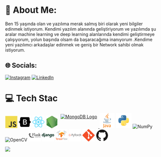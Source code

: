 # 💫 About Me:
Ben 15 yaşında olan ve yazılıma merak salmış biri olarak yeni bilgiler edinmek istiyorum. Kendimi yazılım alanında geliştiriyorum ve yazılımda şu aralar machine learning ve deep learning alanlarında kendimi geliştirmeye çalışıyorum, yolun başında olsam da başaracağıma inanıyorum .Kendime yeni yazılımcı arkadaşlar edinmek ve geniş bir Network sahibi olmak istiyorum.


## 🌐 Socials:
[![Instagram](https://img.shields.io/badge/Instagram-%23E4405F.svg?logo=Instagram&logoColor=white)](https://instagram.com/yusa_gulgor)
[![LinkedIn](https://img.shields.io/badge/LinkedIn-%230077B5.svg?logo=linkedin&logoColor=white)](https://linkedin.com/in/yüşa-mervan-gülgör-9685a323b/)
# 💻 Tech Stac
<code><img height="40" src="https://raw.githubusercontent.com/devicons/devicon/master/icons/javascript/javascript-original.svg" alt="JavaScript"></code>
<code><img height="40" src="https://raw.githubusercontent.com/devicons/devicon/master/icons/bootstrap/bootstrap-plain.svg" alt="Bootstrap"></code>
<code><img height="40" src="https://raw.githubusercontent.com/devicons/devicon/master/icons/react/react-original.svg" alt="React"></code>
<img src="https://github.com/github/explore/raw/main/topics/nodejs/nodejs.png" alt="Node.js" width="40" height="40"/>
<a href="https://www.mongodb.com/" target="_blank" rel="noopener noreferrer">
  <img src="https://1000logos.net/wp-content/uploads/2020/08/MongoDB-Logo.png" alt="MongoDB Logo" width="60" height="50" style="vertical-align:top; margin:4px">
</a>
<img src="https://github.com/github/explore/raw/main/topics/java/java.png" alt="java" width="50" height="50"/>
<img src="https://github.com/github/explore/raw/main/topics/python/python.png" alt="python" width="50" height="50"/>
<img height="40" src="https://raw.githubusercontent.com/numpy/numpy/main/branding/logo/primary/numpylogo.svg" alt="NumPy">
<img height="40" src="https://raw.githubusercontent.com/opencv/opencv/master/doc/opencv-logo2.png" alt="OpenCV">
<img src="https://github.com/github/explore/raw/main/topics/flask/flask.png" alt="Flask" width="40" height="40"/>
<img src="https://github.com/github/explore/raw/main/topics/django/django.png" alt="Django" width="40" height="40"/>
<img src="https://github.com/github/explore/raw/main/topics/tensorflow/tensorflow.png" alt="TensorFlow" width="40" height="40"/>
<img src="https://github.com/github/explore/raw/main/topics/pytorch/pytorch.png" alt="PyTorch" width="40" height="40"/>
<code><img height="40" src="https://raw.githubusercontent.com/devicons/devicon/master/icons/git/git-original.svg" alt="Git"></code>
<code><img height="40" src="https://raw.githubusercontent.com/devicons/devicon/master/icons/github/github-original.svg" alt="GitHub"></code>




![](https://github-readme-stats.vercel.app/api/top-langs/?username=yusagulgor&theme=default&hide_border=false&include_all_commits=true&count_private=false&layout=compact)

